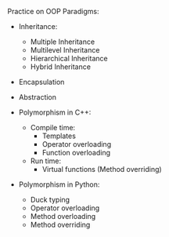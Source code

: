 Practice on OOP Paradigms:

* Inheritance:
    * Multiple Inheritance
    * Multilevel Inheritance
    * Hierarchical Inheritance
    * Hybrid Inheritance

* Encapsulation
* Abstraction

* Polymorphism in C++:
    * Compile time:
        * Templates
        * Operator overloading
        * Function overloading
    * Run time:
        * Virtual functions (Method overriding)
 
* Polymorphism in Python:
    * Duck typing
    * Operator overloading
    * Method overloading
    * Method overriding
   
